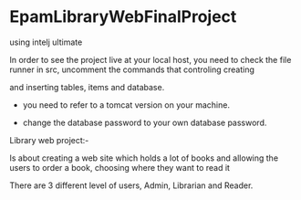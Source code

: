 # EpamLibraryWebFinalProject
using intelj ultimate

In order to see the project live at your local host, you need to check the file runner in src, uncomment the commands that controling creating 

and inserting tables, items and database.

* you need to refer to a tomcat version on your machine.

* change the database password to your own database password.

Library web project:-

Is about creating a web site which holds a lot of books and allowing the users to order a book, choosing where they want to read it

There are 3 different level of users, Admin, Librarian and Reader.

